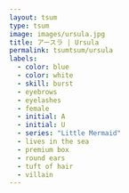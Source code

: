 ```yaml
---
layout: tsum
type: tsum
image: images/ursula.jpg
title: アースラ | Ursula
permalink: tsumtsum/ursula
labels:
  - color: blue
  - color: white
  - skill: burst
  - eyebrows
  - eyelashes
  - female
  - initial: A
  - initial: U
  - series: "Little Mermaid"
  - lives in the sea
  - premium box
  - round ears
  - tuft of hair
  - villain
---
```

